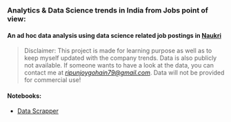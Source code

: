 ### Analytics & Data Science trends in India from Jobs point of view:
#### An ad hoc data analysis using data science related job postings in [Naukri](https://www.naukri.com/)

> Disclaimer: This project is made for learning purpose as well as to keep myself updated with the company trends. Data is also publicly not available. If someone wants to have a look at the data, you can contact me at *ripunjoygohain79@gmail.com*. Data will not be provided for commercial use!

#### Notebooks:
+ [Data Scrapper](Data%20Scrapper.inynb)

